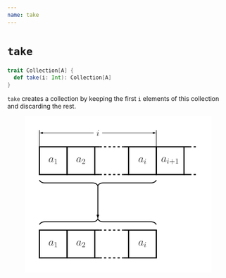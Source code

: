```yaml
---
name: take
---
```


# `take`

~~~ scala
trait Collection[A] {
  def take(i: Int): Collection[A]
}
~~~

`take` creates a collection by keeping the first `i` elements of this collection and discarding the rest.

<figure class="diagram">
  <img src="images/take.svg" alt="take function">
  <!-- <figcaption class="diagram-desc"></figcaption> -->
</figure>
